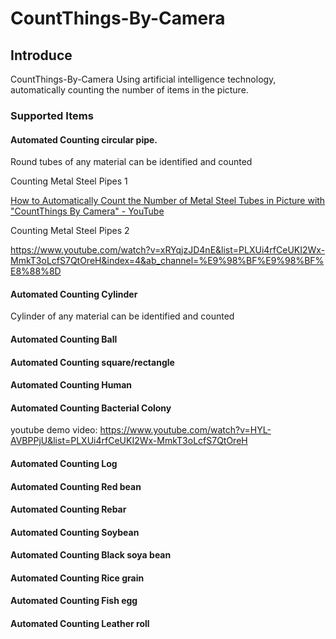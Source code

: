 # CountThings-By-Camera

## Introduce

CountThings-By-Camera Using artificial intelligence technology, automatically counting the number of items in the picture.

### Supported Items

#### Automated Counting circular pipe.

Round tubes of any material can be identified and counted

Counting Metal Steel Pipes 1

[How to Automatically Count the Number of Metal Steel Tubes in Picture with "CountThings By Camera" - YouTube](https://www.youtube.com/watch?v=BJn-ObuyKOY&list=PLXUi4rfCeUKI2Wx-MmkT3oLcfS7QtOreH&ab_channel=阿阿舍)

Counting Metal Steel Pipes 2

https://www.youtube.com/watch?v=xRYqjzJD4nE&list=PLXUi4rfCeUKI2Wx-MmkT3oLcfS7QtOreH&index=4&ab_channel=%E9%98%BF%E9%98%BF%E8%88%8D

#### Automated Counting Cylinder

Cylinder of any material can be identified and counted

#### Automated Counting Ball

#### Automated Counting square/rectangle

#### Automated Counting Human

#### Automated Counting  Bacterial Colony

youtube demo video: https://www.youtube.com/watch?v=HYL-AVBPPjU&list=PLXUi4rfCeUKI2Wx-MmkT3oLcfS7QtOreH

#### Automated Counting Log

#### Automated Counting Red bean

#### Automated Counting Rebar

#### Automated Counting Soybean

#### Automated Counting Black soya bean

#### Automated Counting Rice grain

#### Automated Counting Fish egg

#### Automated Counting Leather roll

